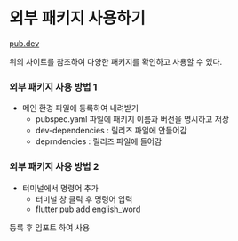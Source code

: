 # 외부 패키지 사용하기

[pub.dev](https://pub.dev/)

위의 사이트를 참조하여 다양한 패키지를 확인하고 사용할 수 있다.

### 외부 패키지 사용 방법 1

- 메인 환경 파일에 등록하여 내려받기
    - pubspec.yaml 파일에 패키지 이름과 버전을 명시하고 저장
    - dev-dependencies : 릴리즈 파일에 안들어감
    - deprndencies : 릴리즈 파일에 들어감

### 외부 패키지 사용 방법 2

- 터미널에서 명령어 추가
    - 터미널 창 클릭 후 명령어 입력
    - flutter pub add english_word

등록 후 임포트 하여 사용